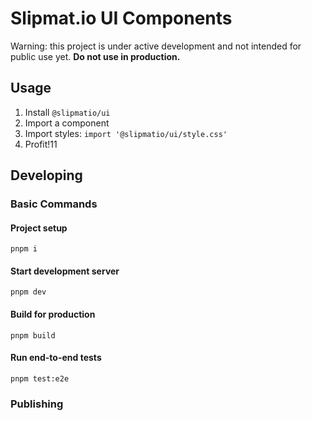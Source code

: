 # Slipmat.io UI Components

Warning: this project is under active development and not intended for public use yet. **Do not use in production.**

## Usage

1. Install `@slipmatio/ui`
2. Import a component
3. Import styles: `import '@slipmatio/ui/style.css'`
4. Profit!11

## Developing

### Basic Commands

#### Project setup

```
pnpm i
```

#### Start development server

```
pnpm dev
```

#### Build for production

```
pnpm build
```

#### Run end-to-end tests

```
pnpm test:e2e
```

### Publishing
